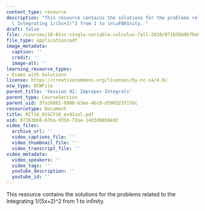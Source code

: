```yaml
---
content_type: resource
description: "This resource contains the solutions for the problems related to the\
  \ Integrating 1/(5x+2)^2 from 1 to in\uFB01nity. "
draft: false
file: /courses/18-01sc-single-variable-calculus-fall-2010/07163bb0b7ba935b72ae14d3d0850ed2_MIT18_01SCF10_ex91sol.pdf
file_type: application/pdf
image_metadata:
  caption: ''
  credit: ''
  image-alt: ''
learning_resource_types:
- Exams with Solutions
license: https://creativecommons.org/licenses/by-nc-sa/4.0/
ocw_type: OCWFile
parent_title: 'Session 91: Improper Integrals'
parent_type: CourseSection
parent_uid: 3fa26881-9900-b3ee-4bc8-d590323f17dc
resourcetype: Document
title: MIT18_01SCF10_ex91sol.pdf
uid: 07163bb0-b7ba-935b-72ae-14d3d0850ed2
video_files:
  archive_url: ''
  video_captions_file: ''
  video_thumbnail_file: ''
  video_transcript_file: ''
video_metadata:
  video_speakers: ''
  video_tags: ''
  youtube_description: ''
  youtube_id: ''
---
```

This resource contains the solutions for the problems related to the Integrating 1/(5x+2)^2 from 1 to inﬁnity.